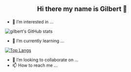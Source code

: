 
<center><h2> Hi there my name is Gilbert 👋</p></center>


- 👀 I’m interested in ...


![gilbert's GitHub stats](https://github-readme-stats.vercel.app/api?username=100jared&show_icons=true&theme=radical)

- 🌱 I’m currently learning ...

[![Top Langs](https://github-readme-stats.vercel.app/api/top-langs/?username=100jared&layout=grid)](https://github.com/100jared/github-readme-stats)

- 💞️ I’m looking to collaborate on ...
- 📫 How to reach me ...

<!---
100jared/100jared is a ✨ special ✨ repository because its `README.md` (this file) appears on your GitHub profile.
You can click the Preview link to take a look at your changes.
--->
